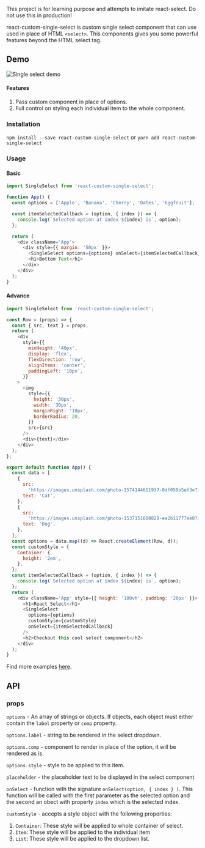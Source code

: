 This project is for learning purpose and attempts to imitate react-select. Do not use this in production!

react-custom-single-select is custom single select component that can use used in place of HTML `<select>`. This components gives you some powerful features beyond the HTML select tag.

## Demo

![Single select demo](http://g.recordit.co/YKwHaHAVxB.gif)

#### Features

1. Pass custom component in place of options.
2. Full control on styling each individual item to the whole component.

### Installation

`npm install --save react-custom-single-select`
or
`yarn add react-custom-single-select`

### Usage

#### Basic

```js
import SingleSelect from 'react-custom-single-select';

function App() {
  const options = ['Apple', 'Banana', 'Cherry', 'Dates', 'Eggfruit'];

  const itemSelectedCallback = (option, { index }) => {
    console.log(`Selected option at index ${index} is`, option);
  };

  return (
    <div className='App'>
      <div style={{ margin: '50px' }}>
        <SingleSelect options={options} onSelect={itemSelectedCallback} />
        <h1>Bottom Text</h1>
      </div>
    </div>
  );
}
```

#### Advance

```js
import SingleSelect from 'react-custom-single-select';

const Row = (props) => {
  const { src, text } = props;
  return (
    <div
      style={{
        minHeight: '40px',
        display: 'flex',
        flexDirection: 'row',
        alignItems: 'center',
        paddingLeft: '10px',
      }}
    >
      <img
        style={{
          height: '30px',
          width: '30px',
          marginRight: '10px',
          borderRadius: 20,
        }}
        src={src}
      />
      <div>{text}</div>
    </div>
  );
};

export default function App() {
  const data = [
    {
      src:
        'https://images.unsplash.com/photo-1574144611937-0df059b5ef3e?ixlib=rb-1.2.1&ixid=eyJhcHBfaWQiOjEyMDd9&auto=format&fit=crop&w=100&q=80',
      text: 'Cat',
    },
    {
      src:
        'https://images.unsplash.com/photo-1537151608828-ea2b11777ee8?ixlib=rb-1.2.1&auto=format&fit=crop&w=93&q=80',
      text: 'Dog',
    },
  ];
  const options = data.map((d) => React.createElement(Row, d));
  const customStyle = {
    Container: {
      height: '2em',
    },
  };
  const itemSelectedCallback = (option, { index }) => {
    console.log(`Selected option at index ${index} is`, option);
  };
  return (
    <div className='App' style={{ height: '100vh', padding: '20px' }}>
      <h1>React Select</h1>
      <SingleSelect
        options={options}
        customStyle={customStyle}
        onSelect={itemSelectedCallback}
      />
      <h2>Checkout this cool select component</h2>
    </div>
  );
}
```

Find more examples [here](https://github.com/Akarshit/react-custom-single-select/tree/master/examples).

## API

### props

`options` - An array of strings or objects. If objects, each object must either contain the `label` property or `comp` property.

`options.label` - string to be rendered in the select dropdown.

`options.comp` - component to render in place of the option, it will be rendered as is.

`options.style` - style to be applied to this item.

`placeholder` - the placeholder text to be displayed in the select component

`onSelect` - function with the signature `onSelect(option, { index } )`. This function will be called with the first parameter as the selected option and the second an obect with property `index` which is the selected index.

`customStyle` - accepts a style object with the following properties:

1. `Container`: These style will be applied to whole container of select.
1. `Item`: These style will be applied to the individual item
1. `List`: These style will be applied to the dropdown list.
